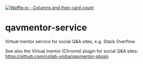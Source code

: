 [![Waffle.io - Columns and their card count](https://badge.waffle.io/collab-uniba/qavmentor-service.png?columns=all)](https://waffle.io/collab-uniba/qavmentor-service?utm_source=badge)
# qavmentor-service
Virtual mentor service for social Q&amp;A sites, e.g. Stack Overflow

See also the Virtual mentor (Chrome) plugin for social Q&A sites: https://github.com/collab-uniba/qavmentor-plugin
